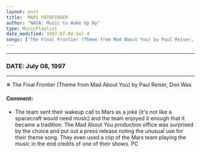 ```yaml
---
layout: post
title:  MARS PATHFINDER
author: "NASA: Music to Wake Up By"
type: MusicPlaylist
date_modified: 1997-07-04:Sol 4
songs: ["The Final Frontier (Theme from Mad About You) by Paul Reiser, Don Was"]
---
```


----
### DATE: July 08, 1997
----
✵ The Final Frontier (Theme from Mad About You) by Paul Reiser, Don Was

#### Comment:
* The team sent their wakeup call to Mars as a joke (it's not like a spacecraft would need music) and the team enjoyed it enough that it became a tradition. The Mad About You production office was surprised by the choice and put out a press release noting the unusual use for their theme song. They even used a clip of the Mars team playing the music in the end credits of one of their shows. PC



<br/>
<center>
	<a target="_blank"
	   href="https://twitter.com/intent/tweet?hashtags=Space,NASA,Playlist,NASAWakeupCalls,SpaceProgram&text=🚀 {{ page.author}}, '{{ page.songs.first }}' {{ page.title }}, {{ page.date | date: '%B %d, %Y' }}. {{ site.url }}{{ page.url }}&via=nasawakeupcalls"><i class="fab fa-twitter" alt="Tweet this page" style="font-size: 1.3em;"></i></a>
	&nbsp; 	<i class="fas fa-user-astronaut" style="font-size: 1.5em;"></i> &nbsp;
    <a id="custom_amazon_link"
       type="amzn" search="#"
       category="popular music">
    <i class="fab fa-amazon" style="font-size: 1.3em;"></i></a>
</center>

<!-- Randomly resolve an individual entry from a song array -->
<script src="/assets/javascript/seedrandom.min.js"></script>
<script>
  var wake_me_up = ["The Final Frontier (Theme from Mad About You) by Paul Reiser, Don Was"];
  var prng = new Math.seedrandom();
  function randomSong() {
    song = wake_me_up[Math.floor(Math.random() * wake_me_up.length)];
    var amazon_link = document.getElementById("custom_amazon_link");
    amazon_link.setAttribute("search", song);
  }
  window.onload = randomSong();
</script>
